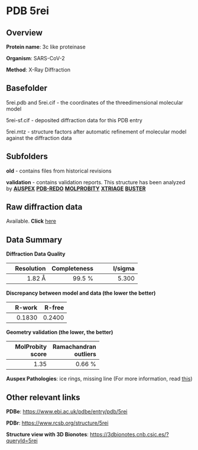 # PDB 5rei

## Overview

**Protein name**: 3c like proteinase

**Organism**: SARS-CoV-2

**Method**: X-Ray Diffraction

## Basefolder

5rei.pdb and 5rei.cif - the coordinates of the threedimensional molecular model

5rei-sf.cif - deposited diffraction data for this PDB entry

5rei.mtz - structure factors after automatic refinement of molecular model against the diffraction data

## Subfolders



**old** - contains files from historical revisions

**validation** - contains validation reports. This structure has been analyzed by [**AUSPEX**](https://github.com/thorn-lab/coronavirus_structural_task_force/tree/master/pdb/3c_like_proteinase/SARS-CoV-2/5rei/validation/auspex) [**PDB-REDO**](https://github.com/thorn-lab/coronavirus_structural_task_force/tree/master/pdb/3c_like_proteinase/SARS-CoV-2/5rei/validation/pdb-redo) [**MOLPROBITY**](https://github.com/thorn-lab/coronavirus_structural_task_force/tree/master/pdb/3c_like_proteinase/SARS-CoV-2/5rei/validation/molprobity) [**XTRIAGE**](https://github.com/thorn-lab/coronavirus_structural_task_force/blob/master/pdb/3c_like_proteinase/SARS-CoV-2/5rei/validation/Xtriage_output.log) [**BUSTER**](https://www.globalphasing.com/buster/wiki/index.cgi?Covid19Pdb5REI)

## Raw diffraction data

Available. **Click** [here](https://zenodo.org/record/3730818) 

## Data Summary
**Diffraction Data Quality**

|   | Resolution | Completeness| I/sigma |
|---|-------------:|----------------:|--------------:|
|   |1.82 Å|99.5  %|<img width=50/>5.300|

**Discrepancy between model and data (the lower the better)**

|   | **R-work**| **R-free**   
|---|-------------:|----------------:|           
||  0.1830|  0.2400|

**Geometry validation (the lower, the better)**

|   |**MolProbity<br>score**| **Ramachandran<br>outliers** 
|---|-------------:|----------------:|
||  1.35|  0.66 %|

**Auspex Pathologies**: ice rings, missing line (For more information, read [this](https://github.com/thorn-lab/coronavirus_structural_task_force/blob/master/pdb/3c_like_proteinase/SARS-CoV-2/5rei/validation/auspex/5rei_auspex_comments.txt))

 



## Other relevant links 
**PDBe**:  https://www.ebi.ac.uk/pdbe/entry/pdb/5rei
 
**PDBr**: https://www.rcsb.org/structure/5rei 

**Structure view with 3D Bionotes**: https://3dbionotes.cnb.csic.es/?queryId=5rei

